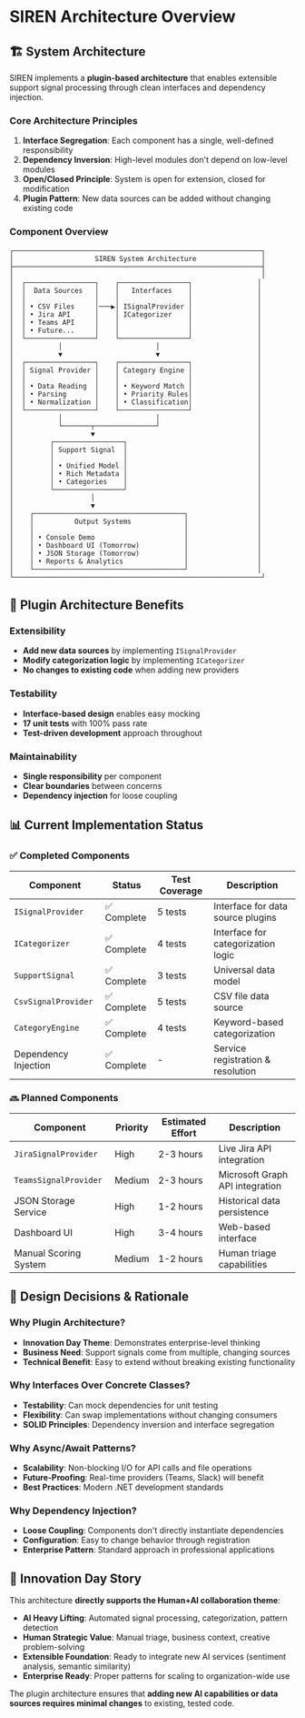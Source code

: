# SIREN Architecture Overview

## 🏗️ **System Architecture**

SIREN implements a **plugin-based architecture** that enables extensible support signal processing through clean interfaces and dependency injection.

### **Core Architecture Principles**

1. **Interface Segregation**: Each component has a single, well-defined responsibility
2. **Dependency Inversion**: High-level modules don't depend on low-level modules
3. **Open/Closed Principle**: System is open for extension, closed for modification
4. **Plugin Pattern**: New data sources can be added without changing existing code

### **Component Overview**

```
┌─────────────────────────────────────────────────────────────┐
│                    SIREN System Architecture                │
├─────────────────────────────────────────────────────────────┤
│                                                             │
│  ┌─────────────────┐    ┌─────────────────┐                │
│  │  Data Sources   │    │   Interfaces    │                │
│  │                 │    │                 │                │
│  │ • CSV Files     │───▶│ ISignalProvider │                │
│  │ • Jira API      │    │ ICategorizer    │                │
│  │ • Teams API     │    │                 │                │
│  │ • Future...     │    │                 │                │
│  └─────────────────┘    └─────────────────┘                │
│           │                       │                        │
│           ▼                       ▼                        │
│  ┌─────────────────┐    ┌─────────────────┐                │
│  │ Signal Provider │    │ Category Engine │                │
│  │                 │    │                 │                │
│  │ • Data Reading  │    │ • Keyword Match │                │
│  │ • Parsing       │    │ • Priority Rules│                │
│  │ • Normalization │    │ • Classification│                │
│  └─────────────────┘    └─────────────────┘                │
│           │                       │                        │
│           └───────┬───────────────┘                        │
│                   ▼                                        │
│         ┌─────────────────┐                                │
│         │ Support Signal  │                                │
│         │                 │                                │
│         │ • Unified Model │                                │
│         │ • Rich Metadata │                                │
│         │ • Categories    │                                │
│         └─────────────────┘                                │
│                   │                                        │
│                   ▼                                        │
│    ┌─────────────────────────────────────┐                 │
│    │          Output Systems             │                 │
│    │                                     │                 │
│    │ • Console Demo                      │                 │
│    │ • Dashboard UI (Tomorrow)           │                 │
│    │ • JSON Storage (Tomorrow)           │                 │
│    │ • Reports & Analytics               │                 │
│    └─────────────────────────────────────┘                 │
└─────────────────────────────────────────────────────────────┘
```

## 🔌 **Plugin Architecture Benefits**

### **Extensibility**
- **Add new data sources** by implementing `ISignalProvider`
- **Modify categorization logic** by implementing `ICategorizer`
- **No changes to existing code** when adding new providers

### **Testability**
- **Interface-based design** enables easy mocking
- **17 unit tests** with 100% pass rate
- **Test-driven development** approach throughout

### **Maintainability**
- **Single responsibility** per component
- **Clear boundaries** between concerns
- **Dependency injection** for loose coupling

## 📊 **Current Implementation Status**

### **✅ Completed Components**

| Component | Status | Test Coverage | Description |
|-----------|--------|---------------|-------------|
| `ISignalProvider` | ✅ Complete | 5 tests | Interface for data source plugins |
| `ICategorizer` | ✅ Complete | 4 tests | Interface for categorization logic |
| `SupportSignal` | ✅ Complete | 3 tests | Universal data model |
| `CsvSignalProvider` | ✅ Complete | 5 tests | CSV file data source |
| `CategoryEngine` | ✅ Complete | 4 tests | Keyword-based categorization |
| Dependency Injection | ✅ Complete | - | Service registration & resolution |

### **🔜 Planned Components**

| Component | Priority | Estimated Effort | Description |
|-----------|----------|------------------|-------------|
| `JiraSignalProvider` | High | 2-3 hours | Live Jira API integration |
| `TeamsSignalProvider` | Medium | 2-3 hours | Microsoft Graph API integration |
| JSON Storage Service | High | 1-2 hours | Historical data persistence |
| Dashboard UI | High | 3-4 hours | Web-based interface |
| Manual Scoring System | Medium | 1-2 hours | Human triage capabilities |

## 🧠 **Design Decisions & Rationale**

### **Why Plugin Architecture?**
- **Innovation Day Theme**: Demonstrates enterprise-level thinking
- **Business Need**: Support signals come from multiple, changing sources
- **Technical Benefit**: Easy to extend without breaking existing functionality

### **Why Interfaces Over Concrete Classes?**
- **Testability**: Can mock dependencies for unit testing
- **Flexibility**: Can swap implementations without changing consumers
- **SOLID Principles**: Dependency inversion and interface segregation

### **Why Async/Await Patterns?**
- **Scalability**: Non-blocking I/O for API calls and file operations
- **Future-Proofing**: Real-time providers (Teams, Slack) will benefit
- **Best Practices**: Modern .NET development standards

### **Why Dependency Injection?**
- **Loose Coupling**: Components don't directly instantiate dependencies
- **Configuration**: Easy to change behavior through registration
- **Enterprise Pattern**: Standard approach in professional applications

## 🎯 **Innovation Day Story**

This architecture **directly supports the Human+AI collaboration theme**:

- **AI Heavy Lifting**: Automated signal processing, categorization, pattern detection
- **Human Strategic Value**: Manual triage, business context, creative problem-solving
- **Extensible Foundation**: Ready to integrate new AI services (sentiment analysis, semantic similarity)
- **Enterprise Ready**: Proper patterns for scaling to organization-wide use

The plugin architecture ensures that **adding new AI capabilities or data sources requires minimal changes** to existing, tested code.

